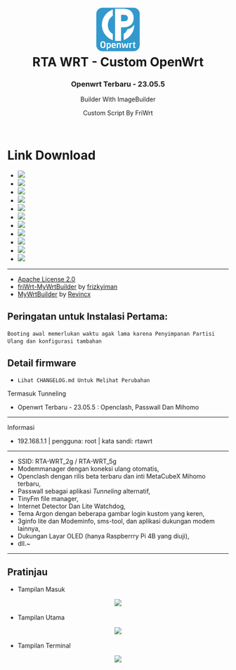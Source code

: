 <h1 align="center">
  <img src="/pictures/logo.png" alt="OpenWrt" width="100">
  <br>RTA WRT - Custom OpenWrt<br>

</h1>

<h3 align="center">Openwrt Terbaru - 23.05.5</h3>

<!-- <h4 align="center">Join Telegram Untuk Mendapatkan Notifikasi Update Dan Tutorial</h4>
<p align="center">
<a href="https://t.me/rta_wrt"><img src="https://img.shields.io/badge/Chanel_Telegram-Klik_Disini-bg?style=for-the-badge&logo=telegram"></a>
</p> -->

<p align="center">
Builder With ImageBuilder
</p>
<p align="center">
Custom Script By FriWrt
</p>
<br>


# Link Download

* <a href="https://github.com/rtaserver/RTA-WRT/releases/tag/openwrt_xunlong_xunlong_orangepi-r1-plus-lts"><img src="https://img.shields.io/github/downloads/rtaserver/RTA-WRT/openwrt_xunlong_xunlong_orangepi-r1-plus-lts/total?logo=openwrt&label=OpenWrt - Orange Pi R1 Plus LTS"></a>
* <a href="https://github.com/rtaserver/RTA-WRT/releases/tag/openwrt_xunlong_orangepi-r1-plus"><img src="https://img.shields.io/github/downloads/rtaserver/RTA-WRT/openwrt_xunlong_orangepi-r1-plus/total?logo=openwrt&label=OpenWrt - Orange Pi R1 Plus"></a>
* <a href="https://github.com/rtaserver/RTA-WRT/releases/tag/openwrt_rpi-4"><img src="https://img.shields.io/github/downloads/rtaserver/RTA-WRT/openwrt_rpi-4/total?logo=openwrt&label=OpenWrt - Raspberry Pi 4B"></a>
* <a href="https://github.com/rtaserver/RTA-WRT/releases/tag/openwrt_rpi-3"><img src="https://img.shields.io/github/downloads/rtaserver/RTA-WRT/openwrt_rpi-3/total?logo=openwrt&label=OpenWrt - Raspberry Pi 3B"></a>
* <a href="https://github.com/rtaserver/RTA-WRT/releases/tag/openwrt_generic"><img src="https://img.shields.io/github/downloads/rtaserver/RTA-WRT/openwrt_generic/total?logo=openwrt&label=OpenWrt - x86-64"></a>
* <a href="https://github.com/rtaserver/RTA-WRT/releases/tag/openwrt_friendlyarm_nanopi-r4s"><img src="https://img.shields.io/github/downloads/rtaserver/RTA-WRT/openwrt_friendlyarm_nanopi-r4s/total?logo=openwrt&label=OpenWrt - NanoPi R4S"></a>
* <a href="https://github.com/rtaserver/RTA-WRT/releases/tag/openwrt_friendlyarm_nanopi-r2s"><img src="https://img.shields.io/github/downloads/rtaserver/RTA-WRT/openwrt_friendlyarm_nanopi-r2s/total?logo=openwrt&label=OpenWrt - NanoPi R2S"></a>
* <a href="https://github.com/rtaserver/RTA-WRT/releases/tag/openwrt_friendlyarm_nanopi-r2c"><img src="https://img.shields.io/github/downloads/rtaserver/RTA-WRT/openwrt_friendlyarm_nanopi-r2c/total?logo=openwrt&label=OpenWrt - NanoPi R2C"></a>
* <a href="https://github.com/rtaserver/RTA-WRT/releases/tag/openwrt_amlogic_s905x-b860h"><img src="https://img.shields.io/github/downloads/rtaserver/RTA-WRT/openwrt_amlogic_s905x-b860h/total?logo=openwrt&label=OpenWrt - Amlogic B860H-V1-V2"></a>
* <a href="https://github.com/rtaserver/RTA-WRT/releases/tag/openwrt_amlogic_s905x2"><img src="https://img.shields.io/github/downloads/rtaserver/RTA-WRT/openwrt_amlogic_s905x2/total?logo=openwrt&label=OpenWrt - Amlogic B860H-V5"></a>
* <a href="https://github.com/rtaserver/RTA-WRT/releases/tag/openwrt_amlogic_s905x"><img src="https://img.shields.io/github/downloads/rtaserver/RTA-WRT/openwrt_amlogic_s905x/total?logo=openwrt&label=OpenWrt - Amlogic HG680P"></a>

---



* [Apache License 2.0](https://github.com/rtaserver/RTA-WRT/blob/main/LICENSE)
* [friWrt-MyWrtBuilder](https://github.com/frizkyiman/friWrt-MyWrtBuilder) by [frizkyiman](https://github.com/frizkyiman)
* [MyWrtBuilder](https://github.com/Revincx/MyWrtBuilder) by [Revincx](https://github.com/Revincx)

Peringatan untuk Instalasi Pertama:
---
```Booting awal memerlukan waktu agak lama karena Penyimpanan Partisi Ulang dan konfigurasi tambahan```


Detail firmware
---

 - ```Lihat CHANGELOG.md Untuk Melihat Perubahan```

Termasuk Tunneling
* Openwrt Terbaru - 23.05.5 : Openclash, Passwall Dan Mihomo
---

Informasi
* 192.168.1.1 | pengguna: root | kata sandi: rtawrt
---
* SSID: RTA-WRT_2g / RTA-WRT_5g
* Modemmanager dengan koneksi ulang otomatis,
* Openclash dengan rilis beta terbaru dan inti MetaCubeX Mihomo terbaru,
* Passwall sebagai aplikasi *Tunneling* alternatif,
* TinyFm file manager,
* Internet Detector Dan Lite Watchdog,
* Tema Argon dengan beberapa gambar login kustom yang keren,
* 3ginfo lite dan Modeminfo, sms-tool, dan aplikasi dukungan modem lainnya,
* Dukungan Layar OLED (hanya Raspberrry Pi 4B yang diuji),
* dll.~
---
Pratinjau
---


* Tampilan Masuk
<p align="center">
    <img src="/pictures/Login.png">
</p>

* Tampilan Utama
<p align="center">
    <img src="/pictures/Dashboard.png">
</p>

* Tampilan Terminal
<p align="center">
    <img src="/pictures/Terminal.png">
</p>
